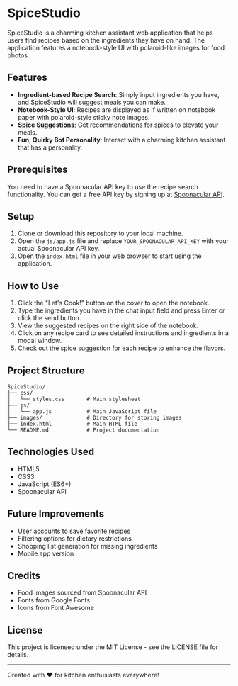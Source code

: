 # SpiceStudio

SpiceStudio is a charming kitchen assistant web application that helps users find recipes based on the ingredients they have on hand. The application features a notebook-style UI with polaroid-like images for food photos.

## Features

- **Ingredient-based Recipe Search**: Simply input ingredients you have, and SpiceStudio will suggest meals you can make.
- **Notebook-Style UI**: Recipes are displayed as if written on notebook paper with polaroid-style sticky note images.
- **Spice Suggestions**: Get recommendations for spices to elevate your meals.
- **Fun, Quirky Bot Personality**: Interact with a charming kitchen assistant that has a personality.

## Prerequisites

You need to have a Spoonacular API key to use the recipe search functionality. You can get a free API key by signing up at [Spoonacular API](https://spoonacular.com/food-api).

## Setup

1. Clone or download this repository to your local machine.
2. Open the `js/app.js` file and replace `YOUR_SPOONACULAR_API_KEY` with your actual Spoonacular API key.
3. Open the `index.html` file in your web browser to start using the application.

## How to Use

1. Click the "Let's Cook!" button on the cover to open the notebook.
2. Type the ingredients you have in the chat input field and press Enter or click the send button.
3. View the suggested recipes on the right side of the notebook.
4. Click on any recipe card to see detailed instructions and ingredients in a modal window.
5. Check out the spice suggestion for each recipe to enhance the flavors.

## Project Structure

```
SpiceStudio/
├── css/
│   └── styles.css       # Main stylesheet
├── js/
│   └── app.js           # Main JavaScript file
├── images/              # Directory for storing images
├── index.html           # Main HTML file
└── README.md            # Project documentation
```

## Technologies Used

- HTML5
- CSS3
- JavaScript (ES6+)
- Spoonacular API

## Future Improvements

- User accounts to save favorite recipes
- Filtering options for dietary restrictions
- Shopping list generation for missing ingredients
- Mobile app version

## Credits

- Food images sourced from Spoonacular API
- Fonts from Google Fonts
- Icons from Font Awesome

## License

This project is licensed under the MIT License - see the LICENSE file for details.

---

Created with ❤️ for kitchen enthusiasts everywhere!
